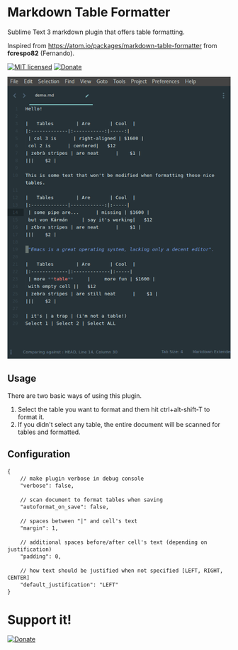 # Markdown Table Formatter

Sublime Text 3 markdown plugin that offers table formatting.

Inspired from https://atom.io/packages/markdown-table-formatter from **fcrespo82** (Fernando).

[![MIT licensed][img-mit]](./LICENSE)
[![Donate][img-paypal]][donate-paypal]

![Example](mtf_show_off_small.gif)


## Usage

There are two basic ways of using this plugin.  
  
1. Select the table you want to format and them hit ctrl+alt-shift-T to format it.  
2. If you didn't select any table, the entire document will be scanned for tables and formatted.  

## Configuration

```
{
	// make plugin verbose in debug console
	"verbose": false,

	// scan document to format tables when saving
	"autoformat_on_save": false,

	// spaces between "|" and cell's text
	"margin": 1,

	// additional spaces before/after cell's text (depending on justification)
	"padding": 0,

	// how text should be justified when not specified [LEFT, RIGHT, CENTER]
	"default_justification": "LEFT"
}
```

# Support it!
[![Donate][img-paypal]][donate-paypal]


[donate-paypal]: https://www.paypal.com/cgi-bin/webscr?cmd=_s-xclick&hosted_button_id=WAQUTBM9K8246

[img-mit]: https://img.shields.io/badge/license-MIT-blue.svg
[img-paypal]: https://img.shields.io/badge/Donate-PayPal-blue.svg
